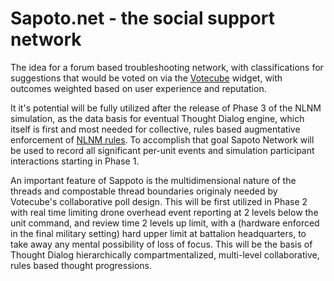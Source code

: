 # Sapoto.net - the social support network

The idea for a forum based troubleshooting network, with classifications for suggestions that would be voted on via the [Votecube](https://github.com/past-the-war-earth/votecube.com) widget, with outcomes weighted based on user experience and reputation.

It it's potential will be fully utilized after the release of Phase 3 of the NLNM simulation, as the data basis for eventual Thought Dialog engine, which itself is first and most needed for collective, rules based augmentative enforcement of [NLNM rules](https://github.com/Past-The-War-Earth/NLNM-combat-simulation/issues/1). To accomplish that goal Sapoto Network will be used to record all significant per-unit events and simulation participant interactions starting in Phase 1.

An important feature of Sappoto is the multidimensional nature of the threads and compostable thread boundaries originaly needed by Votecube's collaborative poll design. This will be first utilized in Phase 2 with real time limiting drone overhead event reporting at 2 levels below the unit command, and review time 2 levels up limit, with a (hardware enforced in the final military setting) hard upper limit at battalion headquarters, to take away any mental possibility of loss of focus. This will be the basis of Thought Dialog hierarchically compartmentalized, multi-level  collaborative, rules based thought progressions.
